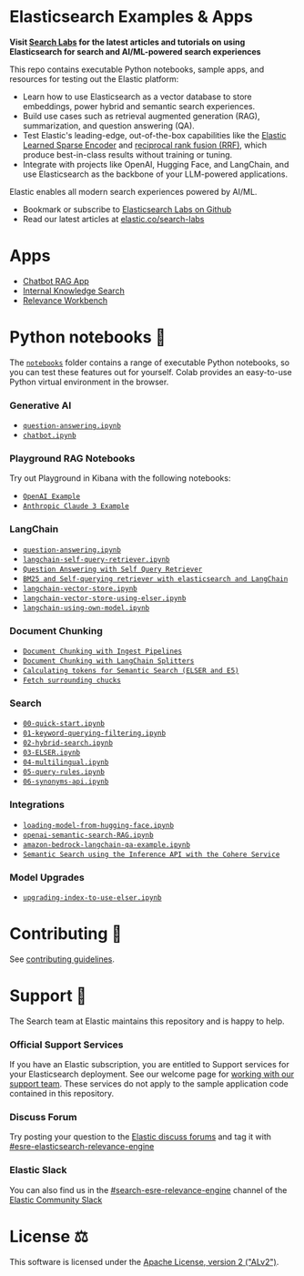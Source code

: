 # Elasticsearch Examples & Apps

**Visit [Search Labs](https://www.elastic.co/search-labs) for the latest articles and tutorials on using Elasticsearch for search and AI/ML-powered search experiences**

This repo contains executable Python notebooks, sample apps, and resources for testing out the Elastic platform:

- Learn how to use Elasticsearch as a vector database to store embeddings, power hybrid and semantic search experiences.
- Build use cases such as retrieval augmented generation (RAG), summarization, and question answering (QA).
- Test Elastic's leading-edge, out-of-the-box capabilities like the [Elastic Learned Sparse Encoder](https://www.elastic.co/guide/en/machine-learning/current/ml-nlp-elser.html) and [reciprocal rank fusion (RRF)](<https://www.elastic.co/blog/whats-new-elastic-enterprise-search-8-9-0#hybrid-search-with-reciprocal-rank-fusion-(rrf)-combines-multiple-search-techniques-for-better-results>), which produce best-in-class results without training or tuning.
- Integrate with projects like OpenAI, Hugging Face, and LangChain, and use Elasticsearch as the backbone of your LLM-powered applications.

Elastic enables all modern search experiences powered by AI/ML.

- Bookmark or subscribe to [Elasticsearch Labs on Github](https://github.com/elastic/elasticsearch-labs)
- Read our latest articles at [elastic.co/search-labs](https://www.elastic.co/search-labs)

# Apps

- [Chatbot RAG App](./example-apps/chatbot-rag-app/)
- [Internal Knowledge Search](./example-apps/internal-knowledge-search)
- [Relevance Workbench](./example-apps/relevance-workbench)

# Python notebooks 📒

The [`notebooks`](notebooks/README.md) folder contains a range of executable Python notebooks, so you can test these features out for yourself. Colab provides an easy-to-use Python virtual environment in the browser.

### Generative AI

- [`question-answering.ipynb`](./notebooks/generative-ai/question-answering.ipynb)
- [`chatbot.ipynb`](./notebooks/generative-ai/chatbot.ipynb)

### Playground RAG Notebooks

Try out Playground in Kibana with the following notebooks:

- [`OpenAI Example`](./notebooks/playground-examples/openai-elasticsearch-client.ipynb)
- [`Anthropic Claude 3 Example`](./notebooks/playground-examples/bedrock-anthropic-elasticsearch-client.ipynb)

### LangChain

- [`question-answering.ipynb`](./notebooks/generative-ai/question-answering.ipynb)
- [`langchain-self-query-retriever.ipynb`](./notebooks/langchain/self-query-retriever-examples/langchain-self-query-retriever.ipynb)
- [`Question Answering with Self Query Retriever`](./notebooks/langchain/self-query-retriever-examples/chatbot-example.ipynb)
- [`BM25 and Self-querying retriever with elasticsearch and LangChain`](./notebooks/langchain/self-query-retriever-examples/chatbot-with-bm25-only-example.ipynb)
- [`langchain-vector-store.ipynb`](./notebooks/langchain/langchain-vector-store.ipynb)
- [`langchain-vector-store-using-elser.ipynb`](./notebooks/langchain/langchain-vector-store-using-elser.ipynb)
- [`langchain-using-own-model.ipynb`](./notebooks/langchain/langchain-using-own-model.ipynb)

### Document Chunking

- [`Document Chunking with Ingest Pipelines`](./notebooks/document-chunking/with-index-pipelines.ipynb)
- [`Document Chunking with LangChain Splitters`](./notebooks/document-chunking/with-langchain-splitters.ipynb)
- [`Calculating tokens for Semantic Search (ELSER and E5)`](./notebooks/document-chunking/tokenization.ipynb)
- [`Fetch surrounding chucks`](./supporting-blog-content/fetch-surrounding-chunks/fetch-surrounding-chunks.ipynb)

### Search

- [`00-quick-start.ipynb`](./notebooks/search/00-quick-start.ipynb)
- [`01-keyword-querying-filtering.ipynb`](./notebooks/search/01-keyword-querying-filtering.ipynb)
- [`02-hybrid-search.ipynb`](./notebooks/search/02-hybrid-search.ipynb)
- [`03-ELSER.ipynb`](./notebooks/search/03-ELSER.ipynb)
- [`04-multilingual.ipynb`](./notebooks/search/04-multilingual.ipynb)
- [`05-query-rules.ipynb`](./notebooks/search/05-query-rules.ipynb)
- [`06-synonyms-api.ipynb`](./notebooks/search/06-synonyms-api.ipynb)

### Integrations

- [`loading-model-from-hugging-face.ipynb`](./notebooks/integrations/hugging-face/loading-model-from-hugging-face.ipynb)
- [`openai-semantic-search-RAG.ipynb`](./notebooks/integrations/openai/openai-KNN-RAG.ipynb)
- [`amazon-bedrock-langchain-qa-example.ipynb`](notebooks/integrations/amazon-bedrock/langchain-qa-example.ipynb)
- [`Semantic Search using the Inference API with the Cohere Service`](/notebooks/integrations/cohere/inference-cohere.ipynb)

### Model Upgrades

- [`upgrading-index-to-use-elser.ipynb`](notebooks/model-upgrades/upgrading-index-to-use-elser.ipynb)

# Contributing 🎁

See [contributing guidelines](CONTRIBUTING.md).

# Support 🛟

The Search team at Elastic maintains this repository and is happy to help.

### Official Support Services

If you have an Elastic subscription, you are entitled to Support services for your Elasticsearch deployment. See our welcome page for [working with our support team](https://www.elastic.co/support/welcome).
These services do not apply to the sample application code contained in this repository.

### Discuss Forum

Try posting your question to the [Elastic discuss forums](https://discuss.elastic.co/) and tag it with [#esre-elasticsearch-relevance-engine](https://discuss.elastic.co/tag/esre-elasticsearch-relevance-engine)

### Elastic Slack

You can also find us in the [#search-esre-relevance-engine](https://elasticstack.slack.com/archives/C05CED61S9J) channel of the [Elastic Community Slack](http://elasticstack.slack.com)

# License ⚖️

This software is licensed under the [Apache License, version 2 ("ALv2")](https://github.com/elastic/elasticsearch-labs/blob/main/LICENSE).
